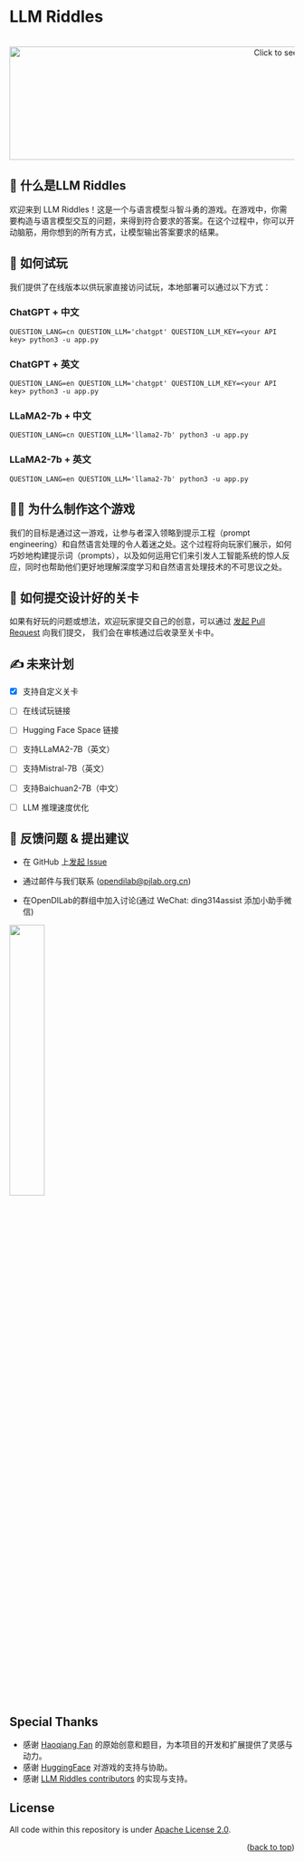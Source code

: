 # LLM Riddles

<div align="center">
	<br>
	<a href="https://github.com/opendilab/LLMRiddles/blob/main/llmriddles/assets/banner.svg">
		<img src="https://github.com/opendilab/LLMRiddles/blob/main/llmriddles/assets/banner.svg" width="1000" height="200" alt="Click to see the source">
	</a>
	<br>
</div>

## :thinking: 什么是LLM Riddles
欢迎来到 LLM Riddles！这是一个与语言模型斗智斗勇的游戏。在游戏中，你需要构造与语言模型交互的问题，来得到符合要求的答案。在这个过程中，你可以开动脑筋，用你想到的所有方式，让模型输出答案要求的结果。

## :space_invader: 如何试玩
我们提供了在线版本以供玩家直接访问试玩，本地部署可以通过以下方式：
### ChatGPT + 中文
```shell
QUESTION_LANG=cn QUESTION_LLM='chatgpt' QUESTION_LLM_KEY=<your API key> python3 -u app.py
```
### ChatGPT + 英文
```shell
QUESTION_LANG=en QUESTION_LLM='chatgpt' QUESTION_LLM_KEY=<your API key> python3 -u app.py
```
### LLaMA2-7b + 中文
```shell
QUESTION_LANG=cn QUESTION_LLM='llama2-7b' python3 -u app.py
```
### LLaMA2-7b + 英文
```shell
QUESTION_LANG=en QUESTION_LLM='llama2-7b' python3 -u app.py
```
## :technologist: 为什么制作这个游戏

我们的目标是通过这一游戏，让参与者深入领略到提示工程（prompt engineering）和自然语言处理的令人着迷之处。这个过程将向玩家们展示，如何巧妙地构建提示词（prompts），以及如何运用它们来引发人工智能系统的惊人反应，同时也帮助他们更好地理解深度学习和自然语言处理技术的不可思议之处。

## :raising_hand: 如何提交设计好的关卡
如果有好玩的问题或想法，欢迎玩家提交自己的创意，可以通过
[发起 Pull Request](https://github.com/opendilab/LLMRiddles/compare) 向我们提交， 我们会在审核通过后收录至关卡中。

## :writing_hand: 未来计划

- [x] 支持自定义关卡
- [ ] 在线试玩链接
- [ ] Hugging Face Space 链接
- [ ] 支持LLaMA2-7B（英文）
- [ ] 支持Mistral-7B（英文）
- [ ] 支持Baichuan2-7B（中文）
- [ ] LLM 推理速度优化


## :speech_balloon: 反馈问题 & 提出建议
- 在 GitHub 上[发起 Issue](https://github.com/opendilab/CodeMorpheus/issues/new/choose)
- 通过邮件与我们联系 (opendilab@pjlab.org.cn)

- 在OpenDILab的群组中加入讨论(通过 WeChat: ding314assist 添加小助手微信)
<img src=https://github.com/opendilab/LLMRiddles/blob/main/llmriddles/assets/wechat.jpeg width=35% />

## Special Thanks
- 感谢 [Haoqiang Fan](https://www.zhihu.com/people/haoqiang-fan) 的原始创意和题目，为本项目的开发和扩展提供了灵感与动力。
- 感谢 [HuggingFace](https://huggingface.co) 对游戏的支持与协助。
- 感谢 [LLM Riddles contributors](https://github.com/opendilab/LLMRiddles/graphs/contributors) 的实现与支持。

## License
All code within this repository is under [Apache License 2.0](https://www.apache.org/licenses/LICENSE-2.0).

<p align="right">(<a href="#top">back to top</a>)</p>
